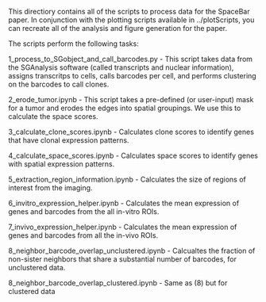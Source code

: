 This directiory contains all of the scripts to process data for the SpaceBar paper. In conjunction with the plotting scripts available in ../plotScripts, you can recreate all of the analysis and figure generation for the paper.

The scripts perform the following tasks:

1_process_to_SGobject_and_call_barcodes.py - This script takes data from the SGAnalysis software (called transcripts and nuclear information), assigns transcritps to cells, calls barcodes per cell, and performs clustering on the barcodes to call clones. 

2_erode_tumor.ipynb - This script takes a pre-defined (or user-input) mask for a tumor and erodes the edges into spatial groupings. We use this to calculate the space scores.

3_calculate_clone_scores.ipynb - Calculates clone scores to identify genes that have clonal expression patterns.

4_calculate_space_scores.ipynb - Calculates space scores to identify genes with spatial expression patterns.

5_extraction_region_information.ipynb - Calculates the size of regions of interest from the imaging.

6_invitro_expression_helper.ipynb - Calculates the mean expression of genes and barcodes from the all in-vitro ROIs.

7_invivo_expression_helper.ipynb - Calculates the mean expression of genes and barcodes from all the in-vivo ROIs.

8_neighbor_barcode_overlap_unclustered.ipynb - Calcualtes the fraction of non-sister neighbors that share a substantial number of barcodes, for unclustered data.

8_neighbor_barcode_overlap_clustered.ipynb - Same as (8) but for clustered data